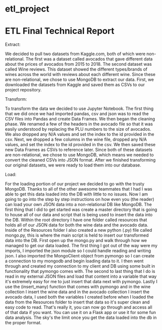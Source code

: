 # etl_project

# ETL Final Technical Report

Extract:

We decided to pull two datasets from Kaggle.com, both of which were non-relational. The first was a dataset called avocados that gave different data about the prices of avocados from 2015 to 2018. The second dataset was called Wine reviews. This dataset showed the different types/brands of wines across the world with reviews about each different wine. Since these are non-relational, we chose to use MongoDB to extract our data.  First, we downloaded the datasets from Kaggle and saved them as CSVs to our project repository.

Transform:

To transform the data we decided to use Jupyter Notebook.  The first thing that we did once we had imported pandas, csv and json was to read the CSV files into Pandas and create Data Frames.  We then began the cleaning phase.  We renamed a few of the headers in the avocado file so that it was easily understood by replacing the PLU numbers to the size of avocados.  We also dropped any N/A values and set the index to the id provided in the csv.  Next, we dropped a few columns in the wine file, dropped any N/A values, and set the index to the id provided in the csv.  We then saved these new Data Frames as CSVs to reference later. Since both of these datasets are non-relational, we chose to use MongoDB, which means we needed to convert the cleaned CSVs into JSON format.  After we finished transforming our original datasets, we were ready to load them into our database.

Load:

For the loading portion of our project we decided to go with the trusty MongoDB. Thanks to all of the other awesome teammates that I had I was able to get this data loaded into the DB with little to no issues. Now I am going to go into the step by step instructions on how even you (the reader) can load your own JSON data into a non-relational DB like MongoDB. The first thing that I did to get started was create a master directory that is going to house all of our data and script that is being used to insert the data into the DB. Within the root directory I have one folder called resources that holds all of our JSON data for both the wine data and the avocado data. Inside of the Resources folder I also created a new python (.py) file called mongo.py, this is where the main script is held to insert our transformed data into the DB. First open up the mongo.py and walk through how we managed to get our data loaded. The first thing I got out of the way were my imports, I imported the json module so I could handle reading and writing json. I also imported the MongoClient object from pymongo so I can create a connection to my mongodb and begin loading data to it. I then went through and created my connection to my client and DB using some built in functionality that pymongo comes with. The second to last thing that I do is read in my external JSON files and load that content into a variable that way it's extremely easy for me to just insert that data next with pymongo. Lastly I use the (insert_many) function that comes with pymongo and in the wine collection I insert the wine data and in the avocado collection I insert the avocado data, I used both the variables I created before when I loaded the data from the Resources folder to insert that data so it's super clean and easy code to read. That's really it, you can now go through and access all of that data if you want. You can use it on a Flask app or use it for some fun data analysis. The sky's the limit once you get the data loaded into the db in the proper format.
